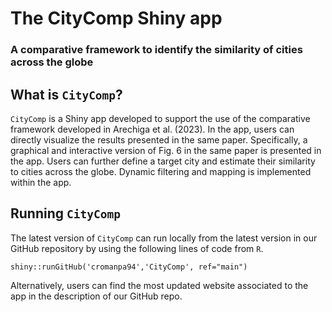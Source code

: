 # The CityComp Shiny app

### A comparative framework to identify the similarity of cities across the globe


## What is `CityComp`?

`CityComp` is a Shiny app developed to support the use of the comparative framework developed in Arechiga et al. (2023). In the app, users can directly visualize the results presented in the same paper. Specifically, a graphical and interactive version of Fig. 6 in the same paper is presented in the app. Users can further define a target city and estimate their similarity to cities across the globe. Dynamic filtering and mapping is implemented within the app.


## Running `CityComp`

The latest version of `CityComp` can run locally from the latest version in our GitHub repository by using the following lines of code from `R`.

```
shiny::runGitHub('cromanpa94','CityComp', ref="main")
```

Alternatively, users can find the most updated website associated to the app in the description of our GitHub repo.
